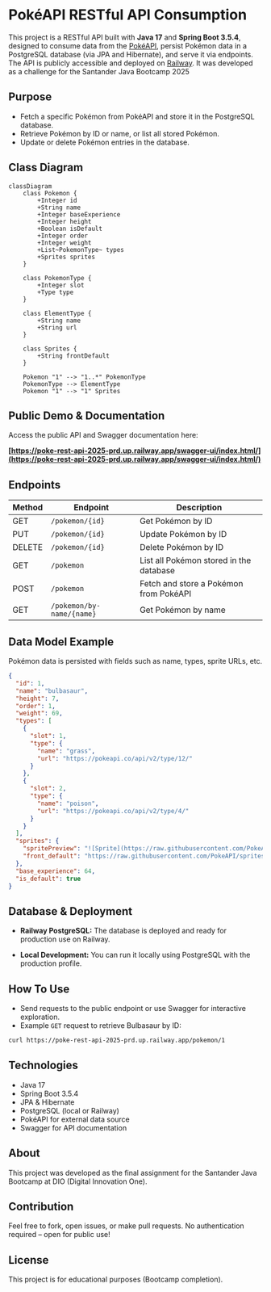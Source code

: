 # PokéAPI RESTful API Consumption

This project is a RESTful API built with **Java 17** and **Spring Boot 3.5.4**, designed to consume data from the [PokéAPI](https://pokeapi.co/), persist Pokémon data in a PostgreSQL database (via JPA and Hibernate), and serve it via endpoints. The API is publicly accessible and deployed on [Railway](https://railway.app/). It was developed as a challenge for the Santander Java Bootcamp 2025

## Purpose

- Fetch a specific Pokémon from PokéAPI and store it in the PostgreSQL database.
- Retrieve Pokémon by ID or name, or list all stored Pokémon.
- Update or delete Pokémon entries in the database.

## Class Diagram

```mermaid
classDiagram
    class Pokemon {
        +Integer id
        +String name
        +Integer baseExperience
        +Integer height
        +Boolean isDefault
        +Integer order
        +Integer weight
        +List~PokemonType~ types
        +Sprites sprites
    }

    class PokemonType {
        +Integer slot
        +Type type
    }

    class ElementType {
        +String name
        +String url
    }

    class Sprites {
        +String frontDefault
    }

    Pokemon "1" --> "1..*" PokemonType
    PokemonType --> ElementType
    Pokemon "1" --> "1" Sprites
```


## Public Demo & Documentation

Access the public API and Swagger documentation here:  

**[https://poke-rest-api-2025-prd.up.railway.app/swagger-ui/index.html/](https://poke-rest-api-2025-prd.up.railway.app/swagger-ui/index.html/)**

## Endpoints

| Method | Endpoint                    | Description                                 |
|--------|-----------------------------|---------------------------------------------|
| GET    | `/pokemon/{id}`             | Get Pokémon by ID                           |
| PUT    | `/pokemon/{id}`             | Update Pokémon by ID                        |
| DELETE | `/pokemon/{id}`             | Delete Pokémon by ID                        |
| GET    | `/pokemon`                  | List all Pokémon stored in the database     |
| POST   | `/pokemon`                  | Fetch and store a Pokémon from PokéAPI      |
| GET    | `/pokemon/by-name/{name}`   | Get Pokémon by name                         |

## Data Model Example

Pokémon data is persisted with fields such as name, types, sprite URLs, etc.

```json
{
  "id": 1,
  "name": "bulbasaur",
  "height": 7,
  "order": 1,
  "weight": 69,
  "types": [
    {
      "slot": 1,
      "type": {
        "name": "grass",
        "url": "https://pokeapi.co/api/v2/type/12/"
      }
    },
    {
      "slot": 2,
      "type": {
        "name": "poison",
        "url": "https://pokeapi.co/api/v2/type/4/"
      }
    }
  ],
  "sprites": {
    "spritePreview": "![Sprite](https://raw.githubusercontent.com/PokeAPI/sprites/master/sprites/pokemon/1.png)",
    "front_default": "https://raw.githubusercontent.com/PokeAPI/sprites/master/sprites/pokemon/1.png"
  },
  "base_experience": 64,
  "is_default": true
}
```

## Database & Deployment

- **Railway PostgreSQL:** The database is deployed and ready for production use on Railway.
  
- **Local Development:** You can run it locally using PostgreSQL with the production profile.

## How To Use

- Send requests to the public endpoint or use Swagger for interactive exploration.
- Example `GET` request to retrieve Bulbasaur by ID:
  
```bash
curl https://poke-rest-api-2025-prd.up.railway.app/pokemon/1
```

## Technologies
- Java 17
- Spring Boot 3.5.4
- JPA & Hibernate
- PostgreSQL (local or Railway)
- PokéAPI for external data source
- Swagger for API documentation

## About
This project was developed as the final assignment for the Santander Java Bootcamp at DIO (Digital Innovation One).

## Contribution
Feel free to fork, open issues, or make pull requests.
No authentication required – open for public use!

## License
This project is for educational purposes (Bootcamp completion).
